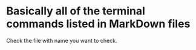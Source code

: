 # Basically all of the terminal commands listed in MarkDown files

Check the file with name you want to check.